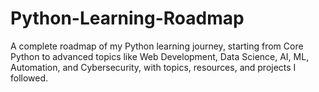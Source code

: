 # Python-Learning-Roadmap
A complete roadmap of my Python learning journey, starting from Core Python to advanced topics like Web Development, Data Science, AI, ML, Automation, and Cybersecurity, with topics, resources, and projects I followed.
